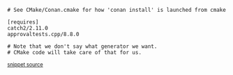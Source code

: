 

```
# See CMake/Conan.cmake for how 'conan install' is launched from cmake

[requires]
catch2/2.11.0
approvaltests.cpp/8.8.0

# Note that we don't say what generator we want.
# CMake code will take care of that for us.
```
<sup><a href='https://github.com/claremacrae/ApprovalTests.cpp.CMakeSamples/blob/main/./cmake_invoking_conan/conanfile.txt' title='File snippet was copied from'>snippet source</a></sup>

